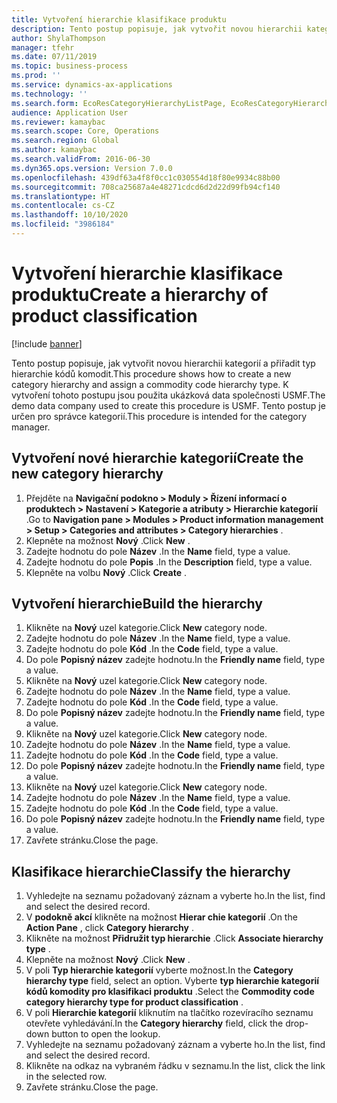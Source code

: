 ```yaml
---
title: Vytvoření hierarchie klasifikace produktu
description: Tento postup popisuje, jak vytvořit novou hierarchii kategorií a přiřadit typ hierarchie kódů komodit.
author: ShylaThompson
manager: tfehr
ms.date: 07/11/2019
ms.topic: business-process
ms.prod: ''
ms.service: dynamics-ax-applications
ms.technology: ''
ms.search.form: EcoResCategoryHierarchyListPage, EcoResCategoryHierarchyCreate, EcoResCategory, EcoResCategoryHierarchyRole, EcoResProductCategory, EcoResCategorySearchList, EcoResCategoryHierarchyFactbox, EcoResCategoryFriendlyName, EcoResCategoryAddProduct
audience: Application User
ms.reviewer: kamaybac
ms.search.scope: Core, Operations
ms.search.region: Global
ms.author: kamaybac
ms.search.validFrom: 2016-06-30
ms.dyn365.ops.version: Version 7.0.0
ms.openlocfilehash: 439df63a4f8f0cc1c030554d18f80e9934c88b00
ms.sourcegitcommit: 708ca25687a4e48271cdcd6d2d22d99fb94cf140
ms.translationtype: HT
ms.contentlocale: cs-CZ
ms.lasthandoff: 10/10/2020
ms.locfileid: "3986184"
---
```

# <a name="create-a-hierarchy-of-product-classification"></a><span data-ttu-id="d0c69-103">Vytvoření hierarchie klasifikace produktu</span><span class="sxs-lookup"><span data-stu-id="d0c69-103">Create a hierarchy of product classification</span></span>

[!include [banner](../../includes/banner.md)]

<span data-ttu-id="d0c69-104">Tento postup popisuje, jak vytvořit novou hierarchii kategorií a přiřadit typ hierarchie kódů komodit.</span><span class="sxs-lookup"><span data-stu-id="d0c69-104">This procedure shows how to create a new category hierarchy and assign a commodity code hierarchy type.</span></span> <span data-ttu-id="d0c69-105">K vytvoření tohoto postupu jsou použita ukázková data společnosti USMF.</span><span class="sxs-lookup"><span data-stu-id="d0c69-105">The demo data company used to create this procedure is USMF.</span></span> <span data-ttu-id="d0c69-106">Tento postup je určen pro správce kategorií.</span><span class="sxs-lookup"><span data-stu-id="d0c69-106">This procedure is intended for the category manager.</span></span>


## <a name="create-the-new-category-hierarchy"></a><span data-ttu-id="d0c69-107">Vytvoření nové hierarchie kategorií</span><span class="sxs-lookup"><span data-stu-id="d0c69-107">Create the new category hierarchy</span></span>
1. <span data-ttu-id="d0c69-108">Přejděte na **Navigační podokno > Moduly > Řízení informací o produktech > Nastavení > Kategorie a atributy > Hierarchie kategorií** .</span><span class="sxs-lookup"><span data-stu-id="d0c69-108">Go to **Navigation pane > Modules > Product information management > Setup > Categories and attributes > Category hierarchies** .</span></span>
2. <span data-ttu-id="d0c69-109">Klepněte na možnost **Nový** .</span><span class="sxs-lookup"><span data-stu-id="d0c69-109">Click **New** .</span></span>
3. <span data-ttu-id="d0c69-110">Zadejte hodnotu do pole **Název** .</span><span class="sxs-lookup"><span data-stu-id="d0c69-110">In the **Name** field, type a value.</span></span>
4. <span data-ttu-id="d0c69-111">Zadejte hodnotu do pole **Popis** .</span><span class="sxs-lookup"><span data-stu-id="d0c69-111">In the **Description** field, type a value.</span></span>
5. <span data-ttu-id="d0c69-112">Klepněte na volbu **Nový** .</span><span class="sxs-lookup"><span data-stu-id="d0c69-112">Click **Create** .</span></span>

## <a name="build-the-hierarchy"></a><span data-ttu-id="d0c69-113">Vytvoření hierarchie</span><span class="sxs-lookup"><span data-stu-id="d0c69-113">Build the hierarchy</span></span>
1. <span data-ttu-id="d0c69-114">Klikněte na **Nový** uzel kategorie.</span><span class="sxs-lookup"><span data-stu-id="d0c69-114">Click **New** category node.</span></span>
2. <span data-ttu-id="d0c69-115">Zadejte hodnotu do pole **Název** .</span><span class="sxs-lookup"><span data-stu-id="d0c69-115">In the **Name** field, type a value.</span></span>
3. <span data-ttu-id="d0c69-116">Zadejte hodnotu do pole **Kód** .</span><span class="sxs-lookup"><span data-stu-id="d0c69-116">In the **Code** field, type a value.</span></span>
4. <span data-ttu-id="d0c69-117">Do pole **Popisný název** zadejte hodnotu.</span><span class="sxs-lookup"><span data-stu-id="d0c69-117">In the **Friendly name** field, type a value.</span></span>
5. <span data-ttu-id="d0c69-118">Klikněte na **Nový** uzel kategorie.</span><span class="sxs-lookup"><span data-stu-id="d0c69-118">Click **New** category node.</span></span>
6. <span data-ttu-id="d0c69-119">Zadejte hodnotu do pole **Název** .</span><span class="sxs-lookup"><span data-stu-id="d0c69-119">In the **Name** field, type a value.</span></span>
7. <span data-ttu-id="d0c69-120">Zadejte hodnotu do pole **Kód** .</span><span class="sxs-lookup"><span data-stu-id="d0c69-120">In the **Code** field, type a value.</span></span>
8. <span data-ttu-id="d0c69-121">Do pole **Popisný název** zadejte hodnotu.</span><span class="sxs-lookup"><span data-stu-id="d0c69-121">In the **Friendly name** field, type a value.</span></span>
9. <span data-ttu-id="d0c69-122">Klikněte na **Nový** uzel kategorie.</span><span class="sxs-lookup"><span data-stu-id="d0c69-122">Click **New** category node.</span></span>
10. <span data-ttu-id="d0c69-123">Zadejte hodnotu do pole **Název** .</span><span class="sxs-lookup"><span data-stu-id="d0c69-123">In the **Name** field, type a value.</span></span>
11. <span data-ttu-id="d0c69-124">Zadejte hodnotu do pole **Kód** .</span><span class="sxs-lookup"><span data-stu-id="d0c69-124">In the **Code** field, type a value.</span></span>
12. <span data-ttu-id="d0c69-125">Do pole **Popisný název** zadejte hodnotu.</span><span class="sxs-lookup"><span data-stu-id="d0c69-125">In the **Friendly name** field, type a value.</span></span>
13. <span data-ttu-id="d0c69-126">Klikněte na **Nový** uzel kategorie.</span><span class="sxs-lookup"><span data-stu-id="d0c69-126">Click **New** category node.</span></span>
14. <span data-ttu-id="d0c69-127">Zadejte hodnotu do pole **Název** .</span><span class="sxs-lookup"><span data-stu-id="d0c69-127">In the **Name** field, type a value.</span></span>
15. <span data-ttu-id="d0c69-128">Zadejte hodnotu do pole **Kód** .</span><span class="sxs-lookup"><span data-stu-id="d0c69-128">In the **Code** field, type a value.</span></span>
16. <span data-ttu-id="d0c69-129">Do pole **Popisný název** zadejte hodnotu.</span><span class="sxs-lookup"><span data-stu-id="d0c69-129">In the **Friendly name** field, type a value.</span></span>
17. <span data-ttu-id="d0c69-130">Zavřete stránku.</span><span class="sxs-lookup"><span data-stu-id="d0c69-130">Close the page.</span></span>

## <a name="classify-the-hierarchy"></a><span data-ttu-id="d0c69-131">Klasifikace hierarchie</span><span class="sxs-lookup"><span data-stu-id="d0c69-131">Classify the hierarchy</span></span>
1. <span data-ttu-id="d0c69-132">Vyhledejte na seznamu požadovaný záznam a vyberte ho.</span><span class="sxs-lookup"><span data-stu-id="d0c69-132">In the list, find and select the desired record.</span></span>
2. <span data-ttu-id="d0c69-133">V **podokně akcí** klikněte na možnost **Hierar chie kategorií** .</span><span class="sxs-lookup"><span data-stu-id="d0c69-133">On the **Action Pane** , click **Category hierarchy** .</span></span>
3. <span data-ttu-id="d0c69-134">Klikněte na možnost **Přidružit typ hierarchie** .</span><span class="sxs-lookup"><span data-stu-id="d0c69-134">Click **Associate hierarchy type** .</span></span>
4. <span data-ttu-id="d0c69-135">Klepněte na možnost **Nový** .</span><span class="sxs-lookup"><span data-stu-id="d0c69-135">Click **New** .</span></span>
5. <span data-ttu-id="d0c69-136">V poli **Typ hierarchie kategorií** vyberte možnost.</span><span class="sxs-lookup"><span data-stu-id="d0c69-136">In the **Category hierarchy type** field, select an option.</span></span> <span data-ttu-id="d0c69-137">Vyberte **typ hierarchie kategorií kódů komodity pro klasifikaci produktu** .</span><span class="sxs-lookup"><span data-stu-id="d0c69-137">Select the **Commodity code category hierarchy type for product classification** .</span></span>  
6. <span data-ttu-id="d0c69-138">V poli **Hierarchie kategorií** kliknutím na tlačítko rozevíracího seznamu otevřete vyhledávání.</span><span class="sxs-lookup"><span data-stu-id="d0c69-138">In the **Category hierarchy** field, click the drop-down button to open the lookup.</span></span>
7. <span data-ttu-id="d0c69-139">Vyhledejte na seznamu požadovaný záznam a vyberte ho.</span><span class="sxs-lookup"><span data-stu-id="d0c69-139">In the list, find and select the desired record.</span></span>
8. <span data-ttu-id="d0c69-140">Klikněte na odkaz na vybraném řádku v seznamu.</span><span class="sxs-lookup"><span data-stu-id="d0c69-140">In the list, click the link in the selected row.</span></span>
9. <span data-ttu-id="d0c69-141">Zavřete stránku.</span><span class="sxs-lookup"><span data-stu-id="d0c69-141">Close the page.</span></span>

